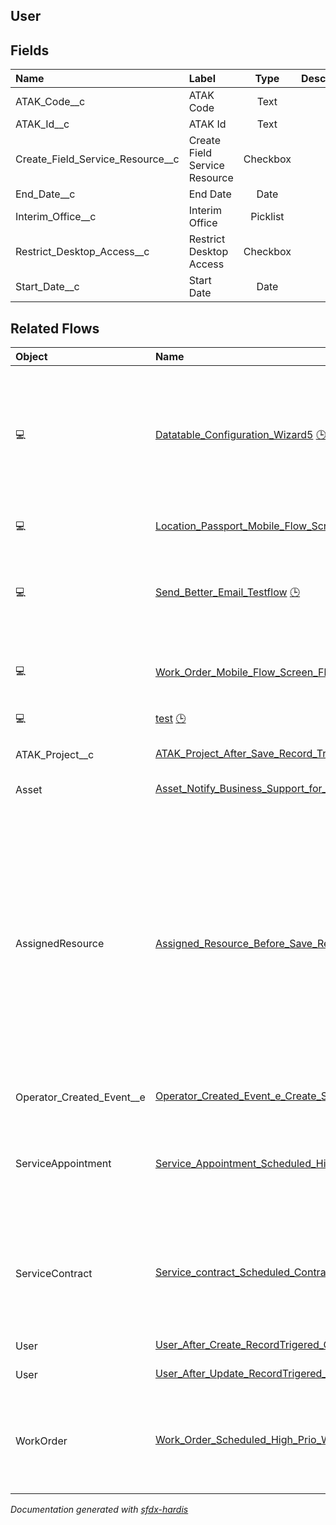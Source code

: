 ## User

<!-- Object description -->

## Fields

| Name      | Label | Type | Description |
| :-------- | :---- | :--: | :---------- | 
| ATAK_Code__c | ATAK Code | Text | <!-- --> |
| ATAK_Id__c | ATAK Id | Text | <!-- --> |
| Create_Field_Service_Resource__c | Create Field Service Resource | Checkbox | <!-- --> |
| End_Date__c | End Date | Date | <!-- --> |
| Interim_Office__c | Interim Office | Picklist | <!-- --> |
| Restrict_Desktop_Access__c | Restrict Desktop Access | Checkbox | <!-- --> |
| Start_Date__c | Start Date | Date | <!-- --> |


## Related Flows

| Object | Name      | Type | Description |
| :----  | :-------- | :--: | :---------- | 
| 💻 | [Datatable_Configuration_Wizard5](../flows/Datatable_Configuration_Wizard5.md) [🕒](../flows/Datatable_Configuration_Wizard5-history.md) |  Screen Flow | Flow designed to run inside of the datatable CPE to select and set component attributes by interacting with a sample datatable. |
| 💻 | [Location_Passport_Mobile_Flow_Screen_flow_View_Location_Passport_Information](../flows/Location_Passport_Mobile_Flow_Screen_flow_View_Location_Passport_Information.md) [🕒](../flows/Location_Passport_Mobile_Flow_Screen_flow_View_Location_Passport_Information-history.md) |  Field Service Mobile | <!-- --> |
| 💻 | [Send_Better_Email_Testflow](../flows/Send_Better_Email_Testflow.md) [🕒](../flows/Send_Better_Email_Testflow-history.md) |  Screen Flow | A series of 5 examples for testing and demonstrating Send Better Email Action Component |
| 💻 | [Work_Order_Mobile_Flow_Screen_Flow_Depot_Visit](../flows/Work_Order_Mobile_Flow_Screen_Flow_Depot_Visit.md) |  Field Service Mobile | This flow allows an operator to execute a depot visit. |
| 💻 | [test](../flows/test.md) [🕒](../flows/test-history.md) |  Screen Flow | <!-- --> |
| ATAK_Project__c | [ATAK_Project_After_Save_Record_Triggered_Set_Territory_And_Owner](../flows/ATAK_Project_After_Save_Record_Triggered_Set_Territory_And_Owner.md) [🕒](../flows/ATAK_Project_After_Save_Record_Triggered_Set_Territory_And_Owner-history.md) |  Record Before Save | <!-- --> |
| Asset | [Asset_Notify_Business_Support_for_ATAK_Project](../flows/Asset_Notify_Business_Support_for_ATAK_Project.md) [🕒](../flows/Asset_Notify_Business_Support_for_ATAK_Project-history.md) |  Record After Save | <!-- --> |
| AssignedResource | [Assigned_Resource_Before_Save_Record_Triggered_Identify_Assigned_Resource_Type](../flows/Assigned_Resource_Before_Save_Record_Triggered_Identify_Assigned_Resource_Type.md) |  Record Before Save | For reporting purposes, this flow will allow identifying the type of resource assigned to a service appointment. <br/>This flow will also allow the identification of whether the assigned resource is linked to a system admin user for the purpose of timesheet entry creation. |
| Operator_Created_Event__e | [Operator_Created_Event_e_Create_Service_Resource](../flows/Operator_Created_Event_e_Create_Service_Resource.md) [🕒](../flows/Operator_Created_Event_e_Create_Service_Resource-history.md) |  Platform Event | <!-- --> |
| ServiceAppointment | [Service_Appointment_Scheduled_High_Prio_Work_Order_Overdue](../flows/Service_Appointment_Scheduled_High_Prio_Work_Order_Overdue.md) |  Scheduled | sends notification to Contract Manager when a high prio work order is overdue |
| ServiceContract | [Service_contract_Scheduled_Contract_Renewal_Reminder](../flows/Service_contract_Scheduled_Contract_Renewal_Reminder.md) [🕒](../flows/Service_contract_Scheduled_Contract_Renewal_Reminder-history.md) |  Scheduled | sends reminder mail to the contract manager 3 months before the end of a contract |
| User | [User_After_Create_RecordTrigered_Create_Service_Resource](../flows/User_After_Create_RecordTrigered_Create_Service_Resource.md) [🕒](../flows/User_After_Create_RecordTrigered_Create_Service_Resource-history.md) |  Record After Save | <!-- --> |
| User | [User_After_Update_RecordTrigered_Create_Service_Resource](../flows/User_After_Update_RecordTrigered_Create_Service_Resource.md) [🕒](../flows/User_After_Update_RecordTrigered_Create_Service_Resource-history.md) |  Record After Save | <!-- --> |
| WorkOrder | [Work_Order_Scheduled_High_Prio_Work_Order_Overdue](../flows/Work_Order_Scheduled_High_Prio_Work_Order_Overdue.md) [🕒](../flows/Work_Order_Scheduled_High_Prio_Work_Order_Overdue-history.md) |  Scheduled | sends notification to Contract Manager when a high prio work order is overdue |


_Documentation generated with [sfdx-hardis](https://sfdx-hardis.cloudity.com)_
